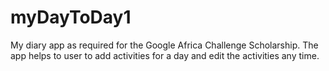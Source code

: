 # myDayToDay1
My diary app as required for the Google Africa Challenge Scholarship.
The app helps to user to add activities for a day and edit the activities any time.

